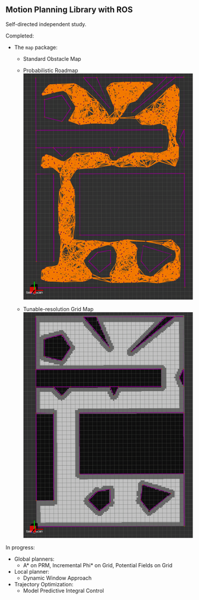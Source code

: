 ## Motion Planning Library with ROS

Self-directed independent study.

Completed:

* The `map` package:
	- Standard Obstacle Map
	- Probabilistic Roadmap
	![PRM](map/media/prm.png)

	- Tunable-resolution Grid Map
	![GRID](map/media/grid.png)

In progress:

* Global planners:
	- A* on PRM, Incremental Phi* on Grid, Potential Fields on Grid
* Local planner:
	- Dynamic Window Approach
* Trajectory Optimization:
	- Model Predictive Integral Control

